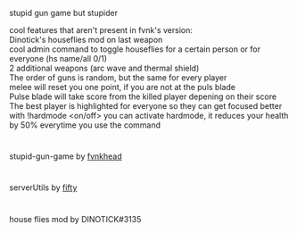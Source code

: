 stupid gun game but stupider <br />

cool features that aren't present in fvnk's version: <br />
Dinotick's houseflies mod on last weapon <br />
cool admin command to toggle houseflies for a certain person or for everyone (hs name/all 0/1) <br />
2 additional weapons (arc wave and thermal shield) <br />
The order of guns is random, but the same for every player <br />
melee will reset you one point, if you are not at the puls blade <br />
Pulse blade will take score from the killed player depening on their score <br />
The best player is highlighted for everyone so they can get focused better <br />
with !hardmode <on/off> you can activate hardmode, it reduces your health by 50% everytime you use the command 
#
stupid-gun-game by [fvnkhead](https://github.com/fvnkhead)
#
serverUtils by [fifty](https://northstar.thunderstore.io/package/Fifty/Server_Utilities/)
#
house flies mod by DINOTICK#3135

